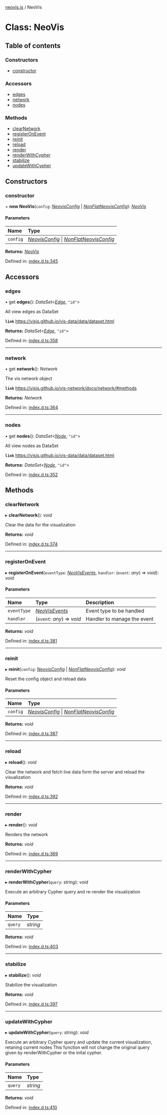 [neovis.js](../README.md) / NeoVis

# Class: NeoVis

## Table of contents

### Constructors

- [constructor](neovis.md#constructor)

### Accessors

- [edges](neovis.md#edges)
- [network](neovis.md#network)
- [nodes](neovis.md#nodes)

### Methods

- [clearNetwork](neovis.md#clearnetwork)
- [registerOnEvent](neovis.md#registeronevent)
- [reinit](neovis.md#reinit)
- [reload](neovis.md#reload)
- [render](neovis.md#render)
- [renderWithCypher](neovis.md#renderwithcypher)
- [stabilize](neovis.md#stabilize)
- [updateWithCypher](neovis.md#updatewithcypher)

## Constructors

### constructor

\+ **new NeoVis**(`config`: [*NeovisConfig*](../interfaces/neovisconfig.md) \| [*NonFlatNeovisConfig*](../interfaces/nonflatneovisconfig.md)): [*NeoVis*](neovis.md)

#### Parameters

| Name | Type |
| :------ | :------ |
| `config` | [*NeovisConfig*](../interfaces/neovisconfig.md) \| [*NonFlatNeovisConfig*](../interfaces/nonflatneovisconfig.md) |

**Returns:** [*NeoVis*](neovis.md)

Defined in: [index.d.ts:345](https://github.com/thebestnom/neovis.js/blob/ed1c244/index.d.ts#L345)

## Accessors

### edges

• get **edges**(): *DataSet*<[*Edge*](../interfaces/edge.md), ``"id"``\>

All view edges as DataSet

**`link`** https://visjs.github.io/vis-data/data/dataset.html

**Returns:** *DataSet*<[*Edge*](../interfaces/edge.md), ``"id"``\>

Defined in: [index.d.ts:358](https://github.com/thebestnom/neovis.js/blob/ed1c244/index.d.ts#L358)

___

### network

• get **network**(): *Network*

The vis network object

**`link`** https://visjs.github.io/vis-network/docs/network/#methods

**Returns:** *Network*

Defined in: [index.d.ts:364](https://github.com/thebestnom/neovis.js/blob/ed1c244/index.d.ts#L364)

___

### nodes

• get **nodes**(): *DataSet*<[*Node*](../interfaces/node.md), ``"id"``\>

All view nodes as DataSet

**`link`** https://visjs.github.io/vis-data/data/dataset.html

**Returns:** *DataSet*<[*Node*](../interfaces/node.md), ``"id"``\>

Defined in: [index.d.ts:352](https://github.com/thebestnom/neovis.js/blob/ed1c244/index.d.ts#L352)

## Methods

### clearNetwork

▸ **clearNetwork**(): *void*

Clear the data for the visualization

**Returns:** *void*

Defined in: [index.d.ts:374](https://github.com/thebestnom/neovis.js/blob/ed1c244/index.d.ts#L374)

___

### registerOnEvent

▸ **registerOnEvent**(`eventType`: [*NeoVisEvents*](../enums/neovisevents.md), `handler`: (`event`: *any*) => *void*): *void*

#### Parameters

| Name | Type | Description |
| :------ | :------ | :------ |
| `eventType` | [*NeoVisEvents*](../enums/neovisevents.md) | Event type to be handled |
| `handler` | (`event`: *any*) => *void* | Handler to manage the event |

**Returns:** *void*

Defined in: [index.d.ts:381](https://github.com/thebestnom/neovis.js/blob/ed1c244/index.d.ts#L381)

___

### reinit

▸ **reinit**(`config`: [*NeovisConfig*](../interfaces/neovisconfig.md) \| [*NonFlatNeovisConfig*](../interfaces/nonflatneovisconfig.md)): *void*

Reset the config object and reload data

#### Parameters

| Name | Type |
| :------ | :------ |
| `config` | [*NeovisConfig*](../interfaces/neovisconfig.md) \| [*NonFlatNeovisConfig*](../interfaces/nonflatneovisconfig.md) |

**Returns:** *void*

Defined in: [index.d.ts:387](https://github.com/thebestnom/neovis.js/blob/ed1c244/index.d.ts#L387)

___

### reload

▸ **reload**(): *void*

Clear the network and fetch live data form the server and reload the visualization

**Returns:** *void*

Defined in: [index.d.ts:392](https://github.com/thebestnom/neovis.js/blob/ed1c244/index.d.ts#L392)

___

### render

▸ **render**(): *void*

Renders the network

**Returns:** *void*

Defined in: [index.d.ts:369](https://github.com/thebestnom/neovis.js/blob/ed1c244/index.d.ts#L369)

___

### renderWithCypher

▸ **renderWithCypher**(`query`: *string*): *void*

Execute an arbitrary Cypher query and re-render the visualization

#### Parameters

| Name | Type |
| :------ | :------ |
| `query` | *string* |

**Returns:** *void*

Defined in: [index.d.ts:403](https://github.com/thebestnom/neovis.js/blob/ed1c244/index.d.ts#L403)

___

### stabilize

▸ **stabilize**(): *void*

Stabilize the visualization

**Returns:** *void*

Defined in: [index.d.ts:397](https://github.com/thebestnom/neovis.js/blob/ed1c244/index.d.ts#L397)

___

### updateWithCypher

▸ **updateWithCypher**(`query`: *string*): *void*

Execute an arbitrary Cypher query and update the current visualization, retaning current nodes
This function will not change the original query given by renderWithCypher or the inital cypher.

#### Parameters

| Name | Type |
| :------ | :------ |
| `query` | *string* |

**Returns:** *void*

Defined in: [index.d.ts:410](https://github.com/thebestnom/neovis.js/blob/ed1c244/index.d.ts#L410)
